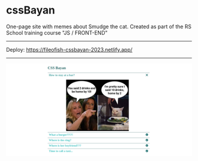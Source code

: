 # cssBayan
One-page site with memes about Smudge the cat. Created as part of the RS School training course "JS / FRONT-END"
*********
Deploy: https://fileofish-cssbayan-2023.netlify.app/
*********
![photo](img/screen-cssbayan.png)
